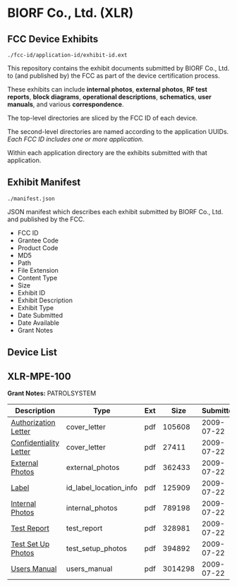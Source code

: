 # BIORF Co., Ltd. (XLR)
## FCC Device Exhibits

```
./fcc-id/application-id/exhibit-id.ext
```

This repository contains the exhibit documents submitted by BIORF Co., Ltd. to (and published by) the FCC as part of the device certification process.

These exhibits can include **internal photos**, **external photos**, **RF test reports**, **block diagrams**, **operational descriptions**, **schematics**, **user manuals**, and various **correspondence**.

The top-level directories are sliced by the FCC ID of each device.

The second-level directories are named according to the application UUIDs. *Each FCC ID includes one or more application.*

Within each application directory are the exhibits submitted with that application. 

## Exhibit Manifest

```
./manifest.json
```

JSON manifest which describes each exhibit submitted by BIORF Co., Ltd. and published by the FCC.

- FCC ID
- Grantee Code
- Product Code
- MD5
- Path
- File Extension
- Content Type
- Size
- Exhibit ID
- Exhibit Description
- Exhibit Type
- Date Submitted
- Date Available
- Grant Notes

## Device List
## XLR-MPE-100
**Grant Notes:** PATROLSYSTEM

| Description | Type | Ext | Size | Submitted | Available |
| ----------- | ---- | --- | ---- | --------- | --------- |
| [Authorization Letter](XLR-MPE-100/bd070f108b295ed695ff3423be6cb5a8/1142762.pdf) | cover_letter | pdf | 105608 | 2009-07-22 | 2009-07-22 |
| [Confidentiality Letter](XLR-MPE-100/bd070f108b295ed695ff3423be6cb5a8/1142763.pdf) | cover_letter | pdf | 27411 | 2009-07-22 | 2009-07-22 |
| [External Photos](XLR-MPE-100/bd070f108b295ed695ff3423be6cb5a8/1142759.pdf) | external_photos | pdf | 362433 | 2009-07-22 | 2009-07-22 |
| [Label](XLR-MPE-100/bd070f108b295ed695ff3423be6cb5a8/1142757.pdf) | id_label_location_info | pdf | 125909 | 2009-07-22 | 2009-07-22 |
| [Internal Photos](XLR-MPE-100/bd070f108b295ed695ff3423be6cb5a8/1142760.pdf) | internal_photos | pdf | 789198 | 2009-07-22 | 2009-07-22 |
| [Test Report](XLR-MPE-100/bd070f108b295ed695ff3423be6cb5a8/1142764.pdf) | test_report | pdf | 328981 | 2009-07-22 | 2009-07-22 |
| [Test Set Up Photos](XLR-MPE-100/bd070f108b295ed695ff3423be6cb5a8/1142758.pdf) | test_setup_photos | pdf | 394892 | 2009-07-22 | 2009-07-22 |
| [Users Manual](XLR-MPE-100/bd070f108b295ed695ff3423be6cb5a8/1142761.pdf) | users_manual | pdf | 3014298 | 2009-07-22 | 2009-07-22 |

